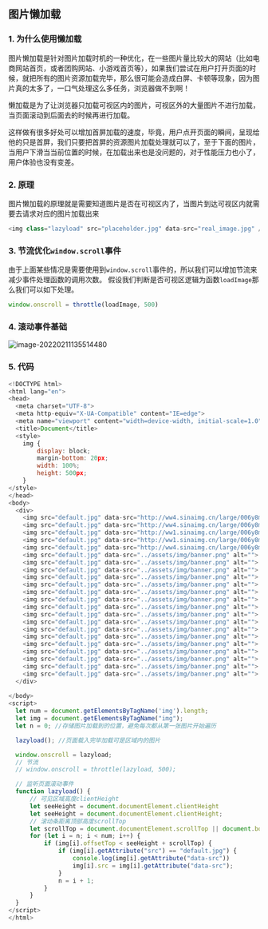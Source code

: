 ## 图片懒加载

### 1. 为什么使用懒加载

图片懒加载是针对图片加载时机的一种优化，在一些图片量比较大的网站（比如电商网站首页，或者团购网站、小游戏首页等），如果我们尝试在用户打开页面的时候，就把所有的图片资源加载完毕，那么很可能会造成白屏、卡顿等现象，因为图片真的太多了，一口气处理这么多任务，浏览器做不到啊！

懒加载是为了让浏览器只加载可视区内的图片，可视区外的大量图片不进行加载，当页面滚动到后面去的时候再进行加载。

这样做有很多好处可以增加首屏加载的速度，毕竟，用户点开页面的瞬间，呈现给他的只是首屏，我们只要把首屏的资源图片加载处理就可以了，至于下面的图片，当用户下滑当当前位置的时候，在加载出来也是没问题的，对于性能压力也小了，用户体验也没有变差。

### 2. 原理

图片懒加载的原理就是需要知道图片是否在可视区内了，当图片到达可视区内就需要去请求对应的图片加载出来

```js
<img class="lazyload" src="placeholder.jpg" data-src="real_image.jpg" />
```

### 3. 节流优化`window.scroll`事件

由于上面某些情况是需要使用到`window.scroll`事件的，所以我们可以增加节流来减少事件处理函数的调用次数。 假设我们判断是否可视区逻辑为函数`loadImage`那么我们可以如下处理。

```js
window.onscroll = throttle(loadImage, 500)
```

### 4. 滚动事件基础

![image-20220211135514480](@alias/image-20220211135514480.png)

### 5. 代码

```js
<!DOCTYPE html>
<html lang="en">
<head>
  <meta charset="UTF-8">
  <meta http-equiv="X-UA-Compatible" content="IE=edge">
  <meta name="viewport" content="width=device-width, initial-scale=1.0">
  <title>Document</title>
  <style>
    img {
        display: block;
        margin-bottom: 20px;
        width: 100%;
        height: 500px;
    }
</style>
</head>
<body>
  <div>
    <img src="default.jpg" data-src="http://ww4.sinaimg.cn/large/006y8mN6gw1fa5obmqrmvj305k05k3yh.jpg" alt="">
    <img src="default.jpg" data-src="http://ww4.sinaimg.cn/large/006y8mN6gw1fa5obmqrmvj305k05k3yh.jpg" alt="">
    <img src="default.jpg" data-src="http://ww1.sinaimg.cn/large/006y8mN6gw1fa7kaed2hpj30sg0l9q54.jpg" alt="">
    <img src="default.jpg" data-src="http://ww1.sinaimg.cn/large/006y8mN6gw1fa7kaed2hpj30sg0l9q54.jpg" alt="">
    <img src="default.jpg" data-src="http://ww4.sinaimg.cn/large/006y8mN6gw1fa5obmqrmvj305k05k3yh.jpg" alt="">
    <img src="default.jpg" data-src="../assets/img/banner.png" alt="">
    <img src="default.jpg" data-src="../assets/img/banner.png" alt="">
    <img src="default.jpg" data-src="../assets/img/banner.png" alt="">
    <img src="default.jpg" data-src="../assets/img/banner.png" alt="">
    <img src="default.jpg" data-src="../assets/img/banner.png" alt="">
    <img src="default.jpg" data-src="../assets/img/banner.png" alt="">
    <img src="default.jpg" data-src="../assets/img/banner.png" alt="">
    <img src="default.jpg" data-src="../assets/img/banner.png" alt="">
    <img src="default.jpg" data-src="../assets/img/banner.png" alt="">
    <img src="default.jpg" data-src="../assets/img/banner.png" alt="">
    <img src="default.jpg" data-src="../assets/img/banner.png" alt="">
    <img src="default.jpg" data-src="../assets/img/banner.png" alt="">
    <img src="default.jpg" data-src="../assets/img/banner.png" alt="">
    <img src="default.jpg" data-src="../assets/img/banner.png" alt="">
    <img src="default.jpg" data-src="../assets/img/banner.png" alt="">
    <img src="default.jpg" data-src="../assets/img/banner.png" alt="">
    <img src="default.jpg" data-src="../assets/img/banner.png" alt="">
  </div>
    
</body>
<script>
  let num = document.getElementsByTagName('img').length;
  let img = document.getElementsByTagName("img");
  let n = 0; //存储图片加载到的位置，避免每次都从第一张图片开始遍历

  lazyload(); //页面载入完毕加载可是区域内的图片

  window.onscroll = lazyload;
  // 节流
  // window.onscroll = throttle(lazyload, 500);

  // 监听页面滚动事件
  function lazyload() { 
      // 可见区域高度clientHeight
      let seeHeight = document.documentElement.clientHeight
      let seeHeight = document.documentElement.clientHeight; 
      // 滚动条距离顶部高度scrollTop
      let scrollTop = document.documentElement.scrollTop || document.body.scrollTop; 
      for (let i = n; i < num; i++) {
          if (img[i].offsetTop < seeHeight + scrollTop) {
              if (img[i].getAttribute("src") == "default.jpg") {
                  console.log(img[i].getAttribute("data-src"))
                  img[i].src = img[i].getAttribute("data-src");
              }
              n = i + 1;
          }
      }
  }
</script>
</html>
```

<Valine></Valine>

